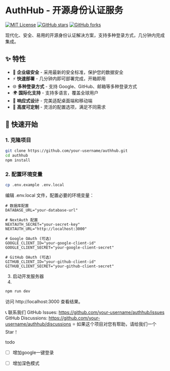 # AuthHub - 开源身份认证服务

[![MIT License](https://img.shields.io/badge/License-MIT-green.svg)](https://choosealicense.com/licenses/mit/)
[![GitHub stars](https://img.shields.io/github/stars/your-username/authhub.svg)](https://github.com/your-username/authhub/stargazers)
[![GitHub forks](https://img.shields.io/github/forks/your-username/authhub.svg)](https://github.com/your-username/authhub/network)

现代化、安全、易用的开源身份认证解决方案，支持多种登录方式，几分钟内完成集成。

## ✨ 特性

- 🔐 **企业级安全** - 采用最新的安全标准，保护您的数据安全
- ⚡ **快速部署** - 几分钟内即可部署完成，开箱即用
- 🌐 **多种登录方式** - 支持 Google、GitHub、邮箱等多种登录方式
- 🌍 **国际化支持** - 支持多语言，覆盖全球用户
- 📱 **响应式设计** - 完美适配桌面端和移动端
- 🎨 **高度可定制** - 灵活的配置选项，满足不同需求

## 🚀 快速开始

### 1. 克隆项目

```bash
git clone https://github.com/your-username/authhub.git
cd authhub
npm install
```

### 2. 配置环境变量

```bash
cp .env.example .env.local
```

编辑 .env.local 文件，配置必要的环境变量：

```env
# 数据库配置
DATABASE_URL="your-database-url"

# NextAuth 配置
NEXTAUTH_SECRET="your-secret-key"
NEXTAUTH_URL="http://localhost:3000"

# Google OAuth (可选)
GOOGLE_CLIENT_ID="your-google-client-id"
GOOGLE_CLIENT_SECRET="your-google-client-secret"

# GitHub OAuth (可选)
GITHUB_CLIENT_ID="your-github-client-id"
GITHUB_CLIENT_SECRET="your-github-client-secret"
```

3. 启动开发服务器
4. 
```bash
npm run dev
```     
访问 http://localhost:3000 查看结果。


📞 联系我们
GitHub Issues: https://github.com/your-username/authhub/issues
GitHub Discussions: https://github.com/your-username/authhub/discussions
⭐ 如果这个项目对您有帮助，请给我们一个 Star！

todo
- [ ] 增加google一键登录
- [ ] 增加深色模式

